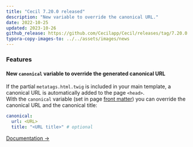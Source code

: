 ```yaml
---
title: "Cecil 7.20.0 released"
description: "New variable to override the canonical URL."
date: 2022-10-25
updated: 2023-10-26
github_release: https://github.com/Cecilapp/Cecil/releases/tag/7.20.0
typora-copy-images-to: ../../assets/images/news
---
```


### Features

#### New `canonical` variable to override the generated canonical URL

If the partial `metatags.html.twig` is included in your main template, a canonical URL is automatically added to the page `<head>`.  
With the `canonical` variable (set in page [front matter](/documentation/content/#front-matter)) you can override the canonical URL and the canonical title:

```yaml
canonical:
  url: <URL>
  title: "<URL title>" # optional
```

[Documentation →](/documentation/configuration/#metatags-options-and-front-matter)
